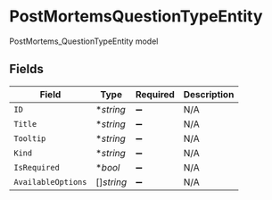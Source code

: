 # PostMortemsQuestionTypeEntity

PostMortems_QuestionTypeEntity model


## Fields

| Field              | Type               | Required           | Description        |
| ------------------ | ------------------ | ------------------ | ------------------ |
| `ID`               | **string*          | :heavy_minus_sign: | N/A                |
| `Title`            | **string*          | :heavy_minus_sign: | N/A                |
| `Tooltip`          | **string*          | :heavy_minus_sign: | N/A                |
| `Kind`             | **string*          | :heavy_minus_sign: | N/A                |
| `IsRequired`       | **bool*            | :heavy_minus_sign: | N/A                |
| `AvailableOptions` | []*string*         | :heavy_minus_sign: | N/A                |